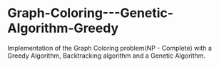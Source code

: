 # Graph-Coloring---Genetic-Algorithm-Greedy
Implementation of the Graph Coloring problem(NP - Complete) with a Greedy Algorithm, Backtracking algorithm and a Genetic Algorithm.
